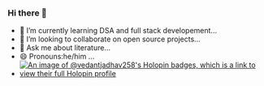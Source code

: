 ### Hi there 👋
- 🌱 I’m currently learning DSA and full stack developement...
- 👯 I’m looking to collaborate on open source projects...
- 💬 Ask me about literature...
-  😄 Pronouns:he/him ...
-  [![An image of @vedantjadhav258's Holopin badges, which is a link to view their full Holopin profile](https://holopin.me/vedantjadhav258)](https://holopin.io/@vedantjadhav258)
<!--
**VedantJadhav258/VedantJadhav258** is a ✨ _special_ ✨ repository because its `README.md` (this file) appears on your GitHub profile.

Here are some ideas to get you started:

- 🔭 I’m currently working on ...
- 🌱 I’m currently learning DSA and full stack developement...
- 👯 I’m looking to collaborate on open source projects...
- 🤔 I’m looking for help with ...
- 💬 Ask me about literature...
- 📫 How to reach me: ...
- 😄 Pronouns:he/him ...
- ⚡ Fun fact: ...
-->

